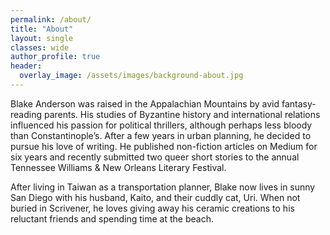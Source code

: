 ```yaml
---
permalink: /about/
title: "About"
layout: single
classes: wide
author_profile: true
header:
  overlay_image: /assets/images/background-about.jpg
---
```


Blake Anderson was raised in the Appalachian Mountains by avid fantasy-reading parents. His studies of Byzantine history and international relations influenced his passion for political thrillers, although perhaps less bloody than Constantinople’s. After a few years in urban planning, he decided to pursue his love of writing. He published non-fiction articles on Medium for six years and recently submitted two queer short stories to the annual Tennessee Williams & New Orleans Literary Festival.

After living in Taiwan as a transportation planner, Blake now lives in sunny San Diego with his husband, Kaito, and their cuddly cat, Uri. When not buried in Scrivener, he loves giving away his ceramic creations to his reluctant friends and spending time at the beach.